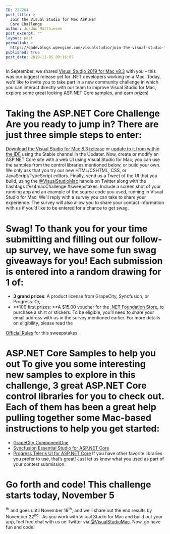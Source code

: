 ```yaml
---
ID: 227264
post_title: >
  Join the Visual Studio for Mac ASP.NET
  Core Challenge
author: Jordan Matthiesen
post_excerpt: ""
layout: post
permalink: >
  https://qadevblogs.wpengine.com/visualstudio/join-the-visual-studio-for-mac-asp-net-core-challenge/
published: true
post_date: 2019-11-05 09:16:07
---
```

In September, we shared [Visual Studio 2019 for Mac v8.3][1] with you – this was our biggest release yet for .NET developers working on a Mac. Today, we’d like to invite you to take part in a new community challenge in which you can interact directly with our team to improve Visual Studio for Mac, explore some great looking ASP.NET Core samples, and earn prizes! 
# Taking the ASP.NET Core Challenge Are you ready to jump in? There are just three simple steps to enter: 

[Download the Visual Studio for Mac 8.3 release][2] or [update to it from within the IDE][3] using the Stable channel in the Updater. Now, create or modify an ASP.NET Core site with a web UI using Visual Studio for Mac; you can use the samples from the control libraries mentioned below, or build your own. We only ask that you try our new HTML/CSHTML, CSS, or JavaScript/TypeScript editors. Finally, send us a Tweet of the UI that you build, using the [@VisualStudioMac][4] handle on Twitter along with the hashtags #vs4macChallenge #sweepstakes. Include a screen shot of your running app and an example of the source code you used, running in Visual Studio for Mac! We’ll reply with a survey you can take to share your experience. The survey will also allow you to share your contact information with us if you’d like to be entered for a chance to get swag. 
# Swag! To thank you for your time submitting and filling out our follow-up survey, we have some fun swag giveaways for you! Each submission is entered into a random drawing for 1 of: 

*   **3 grand prizes**: A product license from GrapeCity, Syncfusion, or Progress. Or,
*   **100 first prizes: **A $15.00 voucher for the [.NET Foundation Store][5], to purchase a shirt or stickers. To be eligible, you’ll need to share your email address with us in the survey mentioned earlier. For more details on eligibility, please read the 

[Official Rules][6] for this sweepstakes. 
# ASP.NET Core Samples to help you out To give you some interesting new samples to explore in this challenge, 3 great ASP.NET Core control libraries for you to check out. Each of them has been a great help pulling together some Mac-based instructions to help you get started: 

*   [GrapeCity ComponentOne][7]
*   [Syncfusion Essential Studio for ASP.NET Core][8]
*   [Progress Telerik UI for ASP.NET Core][9] If you have other favorite libraries you prefer to use, that’s great! Just let us know what you used as part of your contest submission. 

# Go forth and code! This challenge starts today, November 5

<sup>th</sup> and goes until November 19<sup>th</sup>, and we’ll share out the end results by November 22<sup>nd</sup>.  As you work with Visual Studio for Mac and build out your app, feel free chat with us on Twitter via [@VisualStudioMac][10]. Now, go have fun and code!

 [1]: https://devblogs.microsoft.com/visualstudio/visual-studio-2019-for-mac-version-8-3/
 [2]: https://www.visualstudio.com/vs/mac
 [3]: https://docs.microsoft.com/en-us/visualstudio/mac/update?view=vsmac-2019
 [4]: http://twitter.com/VisualStudioMac
 [5]: https://stores.kotisdesign.com/dotnetfoundation
 [6]: https://github.com/jmatthiesen/VSforMac-ASPNetCoreChallenge/blob/master/TermsAndConditions.md
 [7]: https://aka.ms/AA6h1f1
 [8]: https://aka.ms/AA6gtln
 [9]: https://aka.ms/AA6h1f3
 [10]: https://twitter.com/visualstudiomac